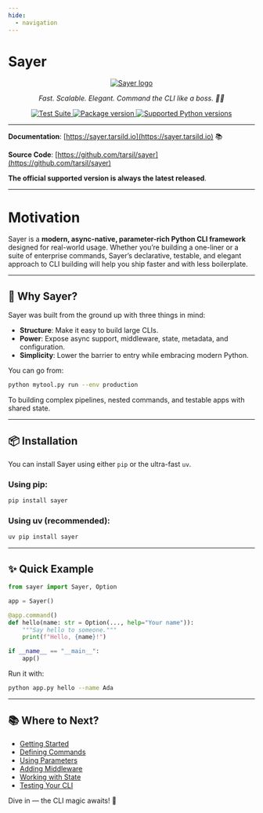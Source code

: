 ```yaml
---
hide:
  - navigation
---
```


# Sayer

<p align="center">
  <a href="https://sayer.tarsild.io"><img src="https://res.cloudinary.com/tarsild/image/upload/v1747661493/packages/Sayer/Logo/w8bq4nqcphyd99kns0wl.svg" alt='Sayer logo'></a>
</p>

<p align="center">
    <em>Fast. Scalable. Elegant. Command the CLI like a boss. 🧙‍♂️</em>
</p>

<p align="center">
<a href="https://github.com/dymmond/sayer/actions/workflows/test-suite.yml/badge.svg?event=push&branch=main" target="_blank">
    <img src="https://github.com/dymmond/sayer/actions/workflows/test-suite.yml/badge.svg?event=push&branch=main" alt="Test Suite">
</a>

<a href="https://pypi.org/project/sayer" target="_blank">
    <img src="https://img.shields.io/pypi/v/sayer?color=%2334D058&label=pypi%20package" alt="Package version">
</a>

<a href="https://pypi.org/project/sayer" target="_blank">
    <img src="https://img.shields.io/pypi/pyversions/sayer.svg?color=%2334D058" alt="Supported Python versions">
</a>
</p>

---

**Documentation**: [https://sayer.tarsild.io](https://sayer.tarsild.io) 📚

**Source Code**: [https://github.com/tarsil/sayer](https://github.com/tarsil/sayer)

**The official supported version is always the latest released**.

---

# Motivation

Sayer is a **modern, async-native, parameter-rich Python CLI framework** designed for real-world usage.
Whether you’re building a one-liner or a suite of enterprise commands, Sayer’s declarative, testable, and elegant approach to CLI building will help you ship faster and with less boilerplate.

---

## 🚀 Why Sayer?

Sayer was built from the ground up with three things in mind:

* **Structure**: Make it easy to build large CLIs.
* **Power**: Expose async support, middleware, state, metadata, and configuration.
* **Simplicity**: Lower the barrier to entry while embracing modern Python.

You can go from:

```bash
python mytool.py run --env production
```

To building complex pipelines, nested commands, and testable apps with shared state.

---

## 📦 Installation

You can install Sayer using either `pip` or the ultra-fast `uv`.

### Using pip:

```bash
pip install sayer
```

### Using uv (recommended):

```bash
uv pip install sayer
```

---

## ✨ Quick Example

```python
from sayer import Sayer, Option

app = Sayer()

@app.command()
def hello(name: str = Option(..., help="Your name")):
    """Say hello to someone."""
    print(f"Hello, {name}!")

if __name__ == "__main__":
    app()
```

Run it with:

```bash
python app.py hello --name Ada
```

---

## 📚 Where to Next?

* [Getting Started](./getting-started.md)
* [Defining Commands](./features/commands.md)
* [Using Parameters](./features/params.md)
* [Adding Middleware](./features/middleware.md)
* [Working with State](./features/state.md)
* [Testing Your CLI](./features/testing.md)

Dive in — the CLI magic awaits! 🧙
